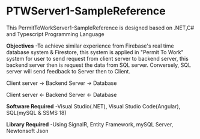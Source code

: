 # PTWServer1-SampleReference
This PermitToWorkServer1-SampleReference is designed based on .NET,C# and Typescript Programming Language

**Objectives**
-To achieve similar experience from Firebase's real time database system & Firestore, this system is applied in "Permit To Work" system for user to send request from 
client server to backend server, this backend server then is request the data from SQL server. Conversely, SQL server will send feedback to Server then to Client.

Client server -> Backend Server -> Database 

Client server <- Backend Server <- Database

**Software Required**
-Visual Studio(.NET), Visual Studio Code(Angular), SQL(mySQL & SSMS 18)

**Library Required**
-Using SignalR, Entity Framework, mySQL Server, Newtonsoft Json 
